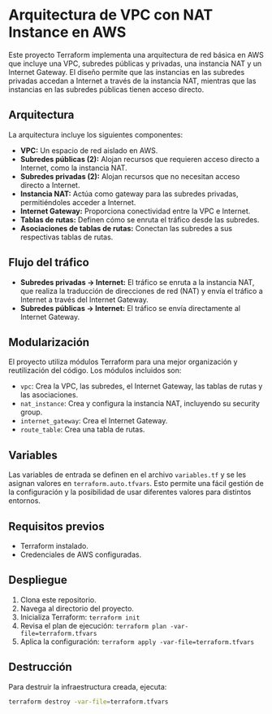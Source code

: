 # Arquitectura de VPC con NAT Instance en AWS

Este proyecto Terraform implementa una arquitectura de red básica en AWS que incluye una VPC, subredes públicas y privadas, una instancia NAT y un Internet Gateway.  El diseño permite que las instancias en las subredes privadas accedan a Internet a través de la instancia NAT, mientras que las instancias en las subredes públicas tienen acceso directo.

## Arquitectura

La arquitectura incluye los siguientes componentes:

* **VPC:** Un espacio de red aislado en AWS.
* **Subredes públicas (2):**  Alojan recursos que requieren acceso directo a Internet, como la instancia NAT.
* **Subredes privadas (2):** Alojan recursos que no necesitan acceso directo a Internet.
* **Instancia NAT:** Actúa como gateway para las subredes privadas, permitiéndoles acceder a Internet.
* **Internet Gateway:** Proporciona conectividad entre la VPC e Internet.
* **Tablas de rutas:** Definen cómo se enruta el tráfico desde las subredes.
* **Asociaciones de tablas de rutas:** Conectan las subredes a sus respectivas tablas de rutas.

## Flujo del tráfico

* **Subredes privadas -> Internet:** El tráfico se enruta a la instancia NAT, que realiza la traducción de direcciones de red (NAT) y envía el tráfico a Internet a través del Internet Gateway.
* **Subredes públicas -> Internet:** El tráfico se envía directamente al Internet Gateway.


## Modularización

El proyecto utiliza módulos Terraform para una mejor organización y reutilización del código. Los módulos incluidos son:

* `vpc`: Crea la VPC, las subredes, el Internet Gateway, las tablas de rutas y las asociaciones.
* `nat_instance`: Crea y configura la instancia NAT, incluyendo su security group.
* `internet_gateway`: Crea el Internet Gateway.
* `route_table`: Crea una tabla de rutas.

## Variables

Las variables de entrada se definen en el archivo `variables.tf` y se les asignan valores en `terraform.auto.tfvars`.  Esto permite una fácil gestión de la configuración y la posibilidad de usar diferentes valores para distintos entornos.

## Requisitos previos

* Terraform instalado.
* Credenciales de AWS configuradas.

## Despliegue

1. Clona este repositorio.
2. Navega al directorio del proyecto.
3. Inicializa Terraform: `terraform init`
4. Revisa el plan de ejecución: `terraform plan -var-file=terraform.tfvars`
5. Aplica la configuración: `terraform apply -var-file=terraform.tfvars`

## Destrucción

Para destruir la infraestructura creada, ejecuta:

```bash
terraform destroy -var-file=terraform.tfvars
